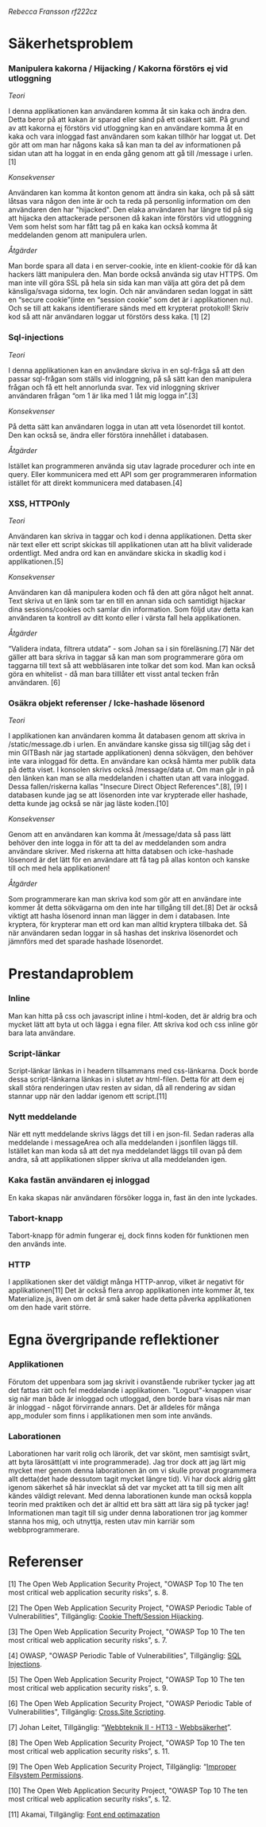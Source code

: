 _Rebecca Fransson_
_rf222cz_


# Säkerhetsproblem
### Manipulera kakorna / Hijacking / Kakorna förstörs ej vid utloggning
_Teori_

I denna applikationen kan användaren komma åt sin kaka och ändra den. Detta beror på att kakan är sparad eller sänd på ett osäkert sätt.
På grund av att kakorna ej förstörs vid utloggning kan en användare komma åt en kaka och vara inloggad fast användaren som kakan tillhör har loggat ut. Det gör att om man har någons kaka så kan man ta del av informationen på sidan utan att ha loggat in en enda gång genom att gå till /message i urlen.[1]


_Konsekvenser_

Användaren kan komma åt konton genom att ändra sin kaka, och på så sätt låtsas vara någon den inte är och ta reda på personlig information om den användaren den har "hijacked".
Den elaka användaren har längre tid på sig att hijacka den attackerade personen då kakan inte förstörs vid utloggning
Vem som helst som har fått tag på en kaka kan också komma åt meddelanden genom att manipulera urlen.


_Åtgärder_

Man borde spara all data i en server-cookie, inte en klient-cookie för då kan hackers lätt manipulera den.
Man borde också använda sig utav HTTPS. Om man inte vill göra SSL på hela sin sida kan man välja att göra det på dem känsliga/svaga sidorna, tex login. Och när användaren sedan loggat in sätt en “secure cookie”(inte en “session cookie” som det är i applikationen nu).
Och se till att kakans identifierare sänds med ett krypterat protokoll!
Skriv kod så att när användaren loggar ut förstörs dess kaka.
[1] [2]


### Sql-injections
_Teori_

I denna applikationen kan en användare skriva in en sql-fråga så att den passar sql-frågan som ställs vid inloggning, på så sätt kan den manipulera frågan och få ett helt annorlunda svar. Tex vid inloggning skriver  användaren frågan “om 1 är lika med 1 låt mig logga in”.[3]


_Konsekvenser_

På detta sätt kan användaren logga in utan att veta lösenordet till kontot.
Den kan också se, ändra eller förstöra innehållet i databasen.


_Åtgärder_

Istället kan programmeren använda sig utav lagrade procedurer och inte en query.
Eller kommunicera med ett API som ger programmeraren information istället för att direkt kommunicera med databasen.[4]


### XSS, HTTPOnly
_Teori_

Användaren kan skriva in taggar och kod i denna applikationen. Detta sker när text eller ett script skickas till applikationen utan att ha blivit validerade ordentligt. Med andra ord kan en användare skicka in skadlig kod i applikationen.[5]


_Konsekvenser_

Användaren kan då manipulera koden och få den att göra något helt annat. Text skriva ut en länk som tar en till en annan sida och samtidigt hijackar dina sessions/cookies och samlar din information. Som följd utav detta kan användaren ta kontroll av ditt konto eller i värsta fall hela applikationen.


_Åtgärder_

“Validera indata, filtrera utdata” - som Johan sa i sin föreläsning.[7]
När det gäller att bara skriva in taggar så kan man som programmerare göra om taggarna till text så att webbläsaren inte tolkar det som kod.
Man kan också göra en whitelist - då man bara tilllåter ett visst antal tecken från användaren.
[6]

### Osäkra objekt referenser / Icke-hashade lösenord
_Teori_

I applikationen kan användaren komma åt databasen genom att skriva in /static/message.db i urlen. En användare kanske gissa sig till(jag såg det i min GITBash när jag startade applikationen) denna sökvägen, den behöver inte vara inloggad för detta.
En användare kan också hämta mer publik data på detta viset.
I konsolen skrivs också /message/data ut. Om man går in på den länken kan man se alla meddelanden i chatten utan att vara inloggad.
Dessa fallen/riskerna kallas "Insecure Direct Object References".[8], [9]
I databasen kunde jag se att lösenorden inte var krypterade eller hashade, detta kunde jag också se när jag läste koden.[10]


_Konsekvenser_

Genom att en användaren kan komma åt /message/data så pass lätt behöver den inte logga in för att ta del av meddelanden som andra användare skriver.
Med riskerna att hitta databsen och icke-hashade lösenord är det lätt för en användare att få tag på allas konton och kanske till och med hela applikationen!


_Åtgärder_

Som programmerare kan man skriva kod som gör att en användare inte kommer åt detta sökvägarna om den inte har tillgång till det.[8]
Det är också viktigt att hasha lösenord innan man lägger in dem i databasen. Inte kryptera, för krypterar man ett ord kan man alltid kryptera tillbaka det. Så när användaren sedan loggar in så hashas det inskriva lösenordet och jämnförs med det sparade hashade lösenordet.


# Prestandaproblem

### Inline
Man kan hitta på css och javascript inline i html-koden, det är aldrig bra och mycket lätt att byta ut och lägga i egna filer. Att skriva kod och css inline gör bara lata användare.

### Script-länkar
Script-länkar länkas in i headern tillsammans med css-länkarna. Dock borde dessa script-länkarna länkas in i slutet av html-filen. Detta för att dem ej skall störa renderingen utav resten av sidan, då all rendering av sidan stannar upp när den laddar igenom ett script.[11]

### Nytt meddelande
När ett nytt meddelande skrivs läggs det till i en json-fil. Sedan raderas alla meddelande i messageArea och alla meddelanden i jsonfilen läggs till. Istället kan man koda så att det nya meddelandet läggs till ovan på dem andra, så att applikationen slipper skriva ut alla meddelanden igen.

### Kaka fastän användaren ej inloggad
En kaka skapas när användaren försöker logga in, fast än den inte lyckades.

### Tabort-knapp
Tabort-knapp för admin fungerar ej, dock finns koden för funktionen men den används inte.

### HTTP
I applikationen sker det väldigt många HTTP-anrop, vilket är negativt för applikationen[11]
Det är också flera anrop applikationen inte kommer åt, tex Materialize.js, även om det är små saker hade detta påverka applikationen om den hade varit större.

# Egna övergripande reflektioner
### Applikationen
Förutom det uppenbara som jag skrivit i ovanstående rubriker tycker jag att det fattas rätt och fel meddelande i applikationen. "Logout"-knappen visar sig när man både är inloggad och utloggad, den borde bara visas när man är inloggad - något förvirrande annars.
Det är alldeles för många app_moduler som finns i applikationen men som inte används.

### Laborationen
Laborationen har varit rolig och lärorik, det var skönt, men samtisigt svårt, att byta lärosätt(att vi inte programmerade). Jag tror dock att jag lärt mig mycket mer genom denna laborationen än om vi skulle provat programmera allt detta(det hade dessutom tagit mycket längre tid). Vi har dock aldrig gått igenom säkerhet så här invecklat så det var mycket att ta till sig men allt kändes väldigt relevant. Med denna laborationen kunde man också koppla teorin med praktiken och det är alltid ett bra sätt att lära sig på tycker jag!
Informationen man tagit till sig under denna laborationen tror jag kommer stanna hos mig, och utnyttja, resten utav min karriär som webbprogrammerare.


# Referenser

[1] The Open Web Application Security Project, "OWASP Top 10 The ten most critical web application security risks”, s. 8.

[2] The Open Web Application Security Project, "OWASP Periodic Table of Vulnerabilities", Tillgänglig: [Cookie Theft/Session Hijacking](https://www.owasp.org/index.php/OWASP_Periodic_Table_of_Vulnerabilities#Periodic_Table_of_Vulnerabilities).

[3] The Open Web Application Security Project, "OWASP Top 10 The ten most critical web application security risks”, s. 7.

[4] OWASP, "OWASP Periodic Table of Vulnerabilities", Tillgänglig: [SQL Injections](https://www.owasp.org/index.php/OWASP_Periodic_Table_of_Vulnerabilities_-_SQL_Injection).

[5] The Open Web Application Security Project, "OWASP Top 10 The ten most critical web application security risks”, s. 9.

[6] The Open Web Application Security Project, "OWASP Periodic Table of Vulnerabilities", Tillgänglig: [Cross.Site Scripting](https://www.owasp.org/index.php/OWASP_Periodic_Table_of_Vulnerabilities_-_Cross-Site_Scripting_(XSS)).

[7] Johan Leitet, Tillgänglig: “[Webbteknik II - HT13 - Webbsäkerhet](https://www.youtube.com/watch?v=Gc_pc9TMEIk)”.

[8] The Open Web Application Security Project, "OWASP Top 10 The ten most critical web application security risks”, s. 11.

[9] The Open Web Application Security Project, Tillgänglig: “[Improper Filsystem Permissions](https://www.owasp.org/index.php/OWASP_Periodic_Table_of_Vulnerabilities_-_Improper_Filesystem_Permissions).

[10] The Open Web Application Security Project, "OWASP Top 10 The ten most critical web application security risks”, s. 12.

[11] Akamai, Tillgänglig: [Font end optimazation](https://www.akamai.com/us/en/resources/front-end-optimization-feo.jsp)
